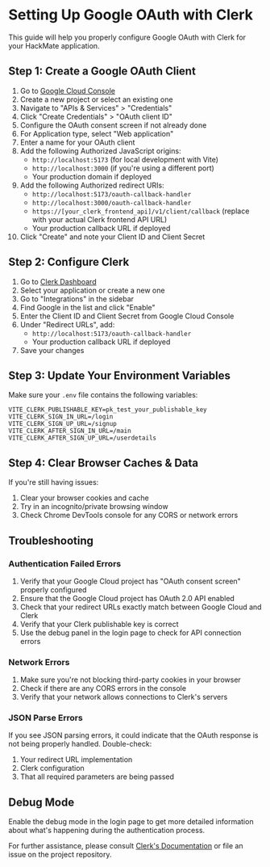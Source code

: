 # Setting Up Google OAuth with Clerk

This guide will help you properly configure Google OAuth with Clerk for your HackMate application.

## Step 1: Create a Google OAuth Client

1. Go to [Google Cloud Console](https://console.cloud.google.com/)
2. Create a new project or select an existing one
3. Navigate to "APIs & Services" > "Credentials"
4. Click "Create Credentials" > "OAuth client ID"
5. Configure the OAuth consent screen if not already done
6. For Application type, select "Web application"
7. Enter a name for your OAuth client
8. Add the following Authorized JavaScript origins:
   - `http://localhost:5173` (for local development with Vite)
   - `http://localhost:3000` (if you're using a different port)
   - Your production domain if deployed
9. Add the following Authorized redirect URIs:
   - `http://localhost:5173/oauth-callback-handler`
   - `http://localhost:3000/oauth-callback-handler`
   - `https://[your_clerk_frontend_api]/v1/client/callback` (replace with your actual Clerk frontend API URL)
   - Your production callback URL if deployed
10. Click "Create" and note your Client ID and Client Secret

## Step 2: Configure Clerk

1. Go to [Clerk Dashboard](https://dashboard.clerk.dev/)
2. Select your application or create a new one
3. Go to "Integrations" in the sidebar
4. Find Google in the list and click "Enable"
5. Enter the Client ID and Client Secret from Google Cloud Console
6. Under "Redirect URLs", add:
   - `http://localhost:5173/oauth-callback-handler`
   - Your production callback URL if deployed
7. Save your changes

## Step 3: Update Your Environment Variables

Make sure your `.env` file contains the following variables:

```
VITE_CLERK_PUBLISHABLE_KEY=pk_test_your_publishable_key
VITE_CLERK_SIGN_IN_URL=/login
VITE_CLERK_SIGN_UP_URL=/signup
VITE_CLERK_AFTER_SIGN_IN_URL=/main
VITE_CLERK_AFTER_SIGN_UP_URL=/userdetails
```

## Step 4: Clear Browser Caches & Data

If you're still having issues:

1. Clear your browser cookies and cache
2. Try in an incognito/private browsing window
3. Check Chrome DevTools console for any CORS or network errors

## Troubleshooting

### Authentication Failed Errors

1. Verify that your Google Cloud project has "OAuth consent screen" properly configured
2. Ensure that the Google Cloud project has OAuth 2.0 API enabled
3. Check that your redirect URLs exactly match between Google Cloud and Clerk
4. Verify that your Clerk publishable key is correct
5. Use the debug panel in the login page to check for API connection errors

### Network Errors

1. Make sure you're not blocking third-party cookies in your browser
2. Check if there are any CORS errors in the console
3. Verify that your network allows connections to Clerk's servers

### JSON Parse Errors

If you see JSON parsing errors, it could indicate that the OAuth response is not being properly handled. Double-check:

1. Your redirect URL implementation
2. Clerk configuration
3. That all required parameters are being passed

## Debug Mode

Enable the debug mode in the login page to get more detailed information about what's happening during the authentication process.

For further assistance, please consult [Clerk's Documentation](https://clerk.com/docs) or file an issue on the project repository. 